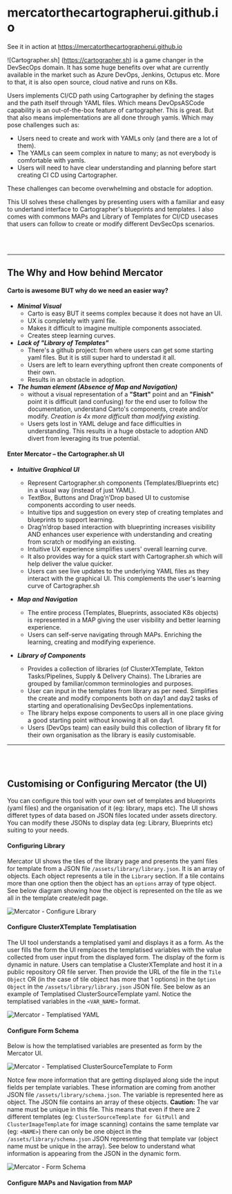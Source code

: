 # mercatorthecartographerui.github.io

See it in action at https://mercatorthecartographerui.github.io

![Cartographer.sh] (https://cartographer.sh) is a game changer in the DevSecOps domain. It has some huge benefits over what are currently available in the market such as Azure DevOps, Jenkins, Octupus etc. More to that, it is also open source, cloud native and runs on K8s.

Users implements CI/CD path using Cartographer by defining the stages and the path itself through YAML files. Which means DevOpsASCode capability is an out-of-the-box feature of cartographer. This is great. But that also means implementations are all done through yamls. Which may pose challenges such as:
- Users need to create and work with YAMLs only (and there are a lot of them). 
- The YAMLs can seem complex in nature to many; as not everybody is comfortable with yamls.
- Users will need to have clear understanding and planning before start creating CI CD using Cartographer.

These challenges can become overwhelming and obstacle for adoption. 

This UI solves these challenges by presenting users with a familiar and easy to undertand interface to Cartographer's blueprints and templates. I also comes with commons MAPs and Library of Templates for CI/CD usecases that users can follow to create or modify different DevSecOps scenarios.

<br><br>

---

## The Why and How behind Mercator

#### Carto is awesome BUT why do we need an easier way?

- ***Minimal Visual*** 
    - Carto is easy BUT it seems complex because it does not have an UI.
    - UX is completely with yaml file.
    - Makes it difficult to imagine multiple components associated.
    - Creates steep learning curves.
- ***Lack of "Library of Templates"***
    - There's a github project: from where users can get some starting yaml files. But it is still super hard to understad it all.
    - Users are left to learn everything upfront then create components of their own.
    - Results in an obstacle in adoption.
- ***The human element (Absence of Map and Navigation)***
    - without a visual representation of a **"Start"** point and an **"Finish"** point it is difficult (and confusing) for the end user to follow the documentation, understand Carto's components, create and/or modify. *Creation is 4x more difficult than modifying existing.*
    - Users gets lost in YAML deluge and face difficulties in understanding. This results in a huge obstacle to adoption AND divert from leveraging its true potential.

#### Enter Mercator – the Cartographer.sh UI

- ***Intuitive Graphical UI*** 
    - Represent Cartographer.sh components (Templates/Blueprints etc) in a visual way (instead of just YAML).
    - TextBox, Buttons and Drag’n’Drop based UI to customise components according to user needs.
    - Intuitive tips and suggestion on every step of creating templates and blueprints to support learning.
    - Drag’n’drop based interaction with blueprinting increases visibility AND enhances user experience with understanding and creating from scratch or modifying an existing. 
    - Intuitive UX experience simplifies users' overall learning curve.
    - It also provides way for a quick start with Cartographer.sh which will help deliver the value quicker.
    - Users can see live updates to the underlying YAML files as they interact with the graphical UI. This complements the user's learning curve of Cartographer.sh

- ***Map and Navigation***
    - The entire process (Templates, Blueprints, associated K8s objects) is represented in a MAP giving the user visibility and better learning experience.
    - Users can self-serve navigating through MAPs. Enriching the learning, creating and modifying experience.
- ***Library of Components***
    - Provides a collection of libraries (of ClusterXTemplate, Tekton Tasks/Pipelines, Supply & Delivery Chains). The Libraries are grouped by familiar/common terminologies and purposes.
    - User can input in the templates from library as per need. Simplifies the create and modify components both on day1 and day2 tasks of starting and operationalising DevSecOps inplementations.
    - The library helps expose components to users all in one place giving a good starting point without knowing it all on day1.
    - Users (DevOps team) can easily build this collection of library fit for their own organisation as the library is easily customisable.
---
<br><br>

## Customising or Configuring Mercator (the UI)

You can configure this tool with your own set of templates and blueprints (yaml files) and the organisation of it (eg: library, maps etc). 
The UI shows differet types of data based on JSON files located under assets directory. You can modify these JSONs to display data (eg: Library, Blueprints etc) suiting to your needs.

#### Configuring Library
Mercator UI shows the tiles of the library page and presents the yaml files for template from a JSON file `/assets/library/library.json`. It is an array of objects. Each object represents a tile in the `Library` section. If a tile contains more than one option then the object has an `options` array of type object. See below diagram showing how the object is represented on the tile as we all in the template create/edit page.

![Mercator - Configure Library](/assets/images/documentation/Mercator-Configure-Library.png "Mercator - Configure Library")

#### Configure ClusterXTemplate Templatisation
The UI tool understands a templatised yaml and displays it as a form. As the user fills the form the UI remplaces the templatised variables with the value collected from user input from the displayed form. The display of the form is dynamic in nature. Users can templatise a ClusterXTemplate and host it in a public repository OR file server. Then provide the URL of the file in the `Tile Object` OR (in the case of tile object has more that 1 options) in the `Option Object` in the `/assets/library/library.json` JSON file. See below as an example of Templatised ClusterSourceTemplate yaml. Notice the templatised variables in the `<VAR_NAME>` format.

![Mercator - Templatised YAML](/assets/images/documentation/Mercator-Templatised-YAML.png "Mercator - Templatised YAML")

#### Configure Form Schema
Below is how the templatised variables are presented as form by the Mercator UI.

![Mercator - Templatised ClusterSourceTemplate to Form](/assets/images/documentation/Mercator-Template-To-Form.png "Mercator - Templatised ClusterSourceTemplate to Form")

Notce few more information that are getting displayed along side the input fields per template variables. These information are coming from another JSON file `/assets/library/schema.json`. The variable is represented here as object. The JSON file contains an array of these objects. 
**Caution:** The var name must be unique in this file. This means that even if there are 2 different templates (eg: `ClusterSourceTemplate for GitPull` and `ClusterImageTemplate` for image scanning) contains the same template var (eg: `<NAME>`) there can only be one object in the `/assets/library/schema.json` JSON representing that template var (object name must be unique in the array). See below to understand what information is appearing from the JSON in the dynamic form.

![Mercator - Form Schema](/assets/images/documentation/Mercator-Form-Schema.png "Mercator - Form Schema")


#### Configure MAPs and Navigation from MAP


